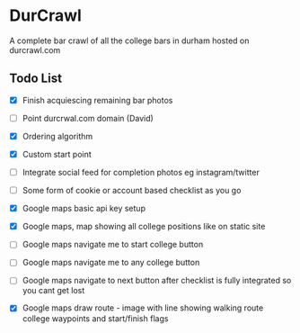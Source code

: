 # DurCrawl
A complete bar crawl of all the college bars in durham hosted on durcrawl.com

## Todo List
- [x] Finish acquiescing remaining bar photos
- [ ] Point durcrwal.com domain (David)
- [x] Ordering algorithm 
- [x] Custom start point
- [ ] Integrate social feed for completion photos eg instagram/twitter 
- [ ] Some form of cookie or account based checklist as you go
- [x] Google maps basic api key setup
- [x] Google maps, map showing all college positions like on static site
- [ ] Google maps navigate me to start college button
- [ ] Google maps navigate me to any college button
- [ ] Google maps navigate to next button after checklist is fully integrated so you cant get lost
- [x] Google maps draw route - image with line showing walking route college waypoints and start/finish flags


